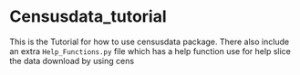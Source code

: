 # Censusdata_tutorial

This is the Tutorial for how to use censusdata package. There also include an extra ```Help_Functions.py``` file which has a help function use for help slice the data download by using cens
